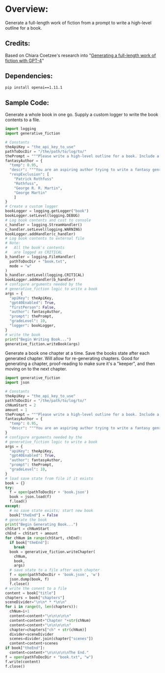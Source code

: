 # Overview:
Generate a full-length work of fiction from a prompt to write a high-level outline for a book.

## Credits:

Based on Chiara Coetzee's research into "[Generating a full-length work of fiction with GPT-4](#https://medium.com/@chiaracoetzee/generating-a-full-length-work-of-fiction-with-gpt-4-4052cfeddef3)"

## Dependencies:

```sh
pip install openai==1.11.1
```

## Sample Code:

Generate a whole book in one go. Supply a custom logger to write the book contents to a file.

```python
import logging
import generative_fiction

# Constants
theApiKey = "the_api_key_to_use"
pathToDocDir = "/the/path/to/log/to/"
thePrompt = """Please write a high-level outline for a book. Include a list of characters and a short description of each character. Include a list of chapters and a short summary of what happens in each chapter. You can pick any title and genre you want."""
fantasyAuthor = {
  "temp": 0.95,
  "descr": """You are an aspiring author trying to write a fantasy genre fan fiction book. The prose you write in is inspired by modern-day fantasy genere authors such as Patrick Rothfuss and George R. R. Martin.""",
  "respExclusion": [
    "Patrick Rothfuss"
    "Rothfuss",
    "George R. R. Martin",
    "George Martin"
    ]
}
# Create a custom logger
bookLogger = logging.getLogger("book")
bookLogger.setLevel(logging.DEBUG)
# Log book contents and cost to console
c_handler = logging.StreamHandler()
c_handler.setLevel(logging.WARNING)
bookLogger.addHandler(c_handler)
# Log book contents to external file
# Note:
#   All the book's contents
#   are logged as CRITICAL
b_handler = logging.FileHandler(
  pathToDocDir + "book.txt", 
  mode = "w"
)
b_handler.setLevel(logging.CRITICAL)
bookLogger.addHandler(b_handler)
# configure arguments needed by the
# generative_fiction logic to write a book
args = {
  "apiKey": theApiKey,
  "gpt40Enabled": True,
  "firstPerson": False,
  "author": fantasyAuthor,
  "prompt": thePrompt,
  "gradeLevel": 10,
  "logger": bookLogger,
}
# write the book
print("Begin Writing Book...")
generative_fiction.writeBook(args)
```

Generate a book one chapter at a time. Save the books state after each generated chapter. Will allow for re-generating chapters. Good for generating a chapter, proof-reading to make sure it's a "keeper", and then moving on to the next chapter.

```python
import generative_fiction
import json

# Constants
theApiKey = "the_api_key_to_use"
pathToDocDir = "/the/path/to/log/to/"
chNumStart = 2
amount = 1
thePrompt = """Please write a high-level outline for a book. Include a list of characters and a short description of each character. Include a list of chapters and a short summary of what happens in each chapter. You can pick any title and genre you want."""
fantasyAuthor = {
  "temp": 0.95,
  "descr": """You are an aspiring author trying to write a fantasy genre fan fiction book."""
}
# configure arguments needed by the
# generative_fiction logic to write a book
args = {
  "apiKey": theApiKey,
  "gpt40Enabled": True,
  "author": fantasyAuthor,
  "prompt": thePrompt,
  "gradeLevel": 10,
}
# load save state from file if it exists
book = {}
try:
  f = open(pathToDocDir + 'book.json') 
  book = json.load(f)
  f.load()
except:
  # no save state exists; start new book
  book["theEnd"] = False
# generate the book
print("Begin Generating Book...")
chStart = chNumStart
chEnd = chStart + amount
for chNum in range(chStart, chEnd):
  if book["theEnd"]:
    break
  book = generative_fiction.writeChapter(
    chNum,
    book,
    args)
  # save state to a file after each chapter
  f = open(pathToDocDir + 'book.json', 'w')
  json.dump(book, f)
  f.close()
# write the conent to a file
content = book["title"]
chapters = book["chapters"]
sceneDivider="\n\n* * *\n\n"
for i in range(0, len(chapters)):
  chNum=i+1
  content=content+"\n\n\n\n\n"
  content=content+"Chapter "+str(chNum)
  content=content+"\n\n\n\n\n"
  chapter=chapters["ch" + str(chNum)]
  divider=sceneDivider
  scenes=divider.join(chapter["scenes"])
  content=content+scenes
if book["theEnd"]:
  content=content+"\n\n\n\n\nThe End."
f = open(pathToDocDir + "book.txt", "w")
f.write(content)
f.close()
```
